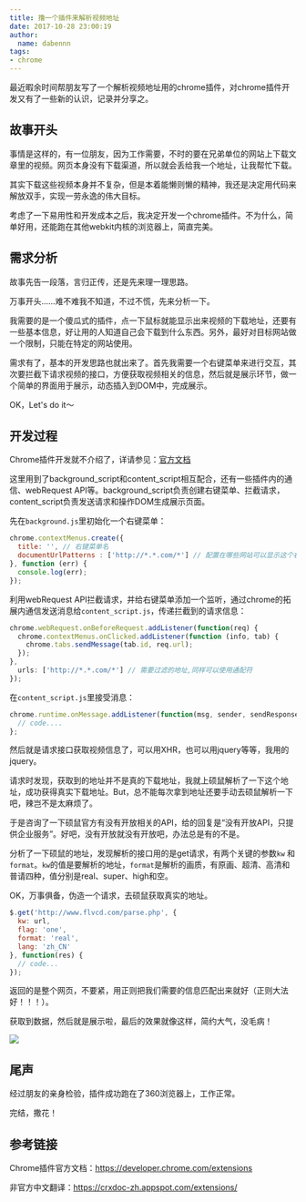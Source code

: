 ```yaml
---
title: 撸一个插件来解析视频地址
date: 2017-10-28 23:00:19
author:
  name: dabennn
tags:
- chrome
---
```

最近暇余时间帮朋友写了一个解析视频地址用的chrome插件，对chrome插件开发又有了一些新的认识，记录并分享之。



## 故事开头

事情是这样的，有一位朋友，因为工作需要，不时的要在兄弟单位的网站上下载文章里的视频。网页本身没有下载渠道，所以就会丢给我一个地址，让我帮忙下载。

其实下载这些视频本身并不复杂，但是本着能懒则懒的精神，我还是决定用代码来解放双手，实现一劳永逸的伟大目标。

考虑了一下易用性和开发成本之后，我决定开发一个chrome插件。不为什么，简单好用，还能跑在其他webkit内核的浏览器上，简直完美。



## 需求分析

故事先告一段落，言归正传，还是先来理一理思路。

万事开头……难不难我不知道，不过不慌，先来分析一下。

我需要的是一个傻瓜式的插件，点一下鼠标就能显示出来视频的下载地址，还要有一些基本信息，好让用的人知道自己会下载到什么东西。另外，最好对目标网站做一个限制，只能在特定的网站使用。

需求有了，基本的开发思路也就出来了。首先我需要一个右键菜单来进行交互，其次要拦截下请求视频的接口，方便获取视频相关的信息，然后就是展示环节，做一个简单的界面用于展示，动态插入到DOM中，完成展示。

OK，Let's do it～



## 开发过程

Chrome插件开发就不介绍了，详请参见：[官方文档](https://developer.chrome.com/extensions)

这里用到了background_script和content_script相互配合，还有一些插件内的通信、webRequest API等。background_script负责创建右键菜单、拦截请求，content_script负责发送请求和操作DOM生成展示页面。

先在`background.js`里初始化一个右键菜单：

```javascript
chrome.contextMenus.create({
  title: '', // 右键菜单名
  documentUrlPatterns : ['http://*.*.com/*'] // 配置在哪些网站可以显示这个右键菜单，可以使用通配符
}, function (err) {
  console.log(err);
});
```

利用webRequest  API拦截请求，并给右键菜单添加一个监听，通过chrome的拓展内通信发送消息给`content_script.js`，传递拦截到的请求信息：

```javascript
chrome.webRequest.onBeforeRequest.addListener(function(req) {
  chrome.contextMenus.onClicked.addListener(function (info, tab) {
    chrome.tabs.sendMessage(tab.id, req.url);
  });
},
  urls: ['http://*.*.com/*'] // 需要过滤的地址,同样可以使用通配符
});
```

在`content_script.js`里接受消息：

```javascript
chrome.runtime.onMessage.addListener(function(msg, sender, sendResponse) {
  // code....
};
```

然后就是请求接口获取视频信息了，可以用XHR，也可以用jquery等等，我用的jquery。

请求时发现，获取到的地址并不是真的下载地址，我就上硕鼠解析了一下这个地址，成功获得真实下载地址。But，总不能每次拿到地址还要手动去硕鼠解析一下吧，辣岂不是太麻烦了。

于是咨询了一下硕鼠官方有没有开放相关的API，给的回复是“没有开放API，只提供企业服务”。好吧，没有开放就没有开放吧，办法总是有的不是。

分析了一下硕鼠的地址，发现解析的接口用的是get请求，有两个关键的参数`kw` 和 `format`。`kw`的值是要解析的地址，`format`是解析的画质，有原画、超清、高清和普请四种，值分别是real、super、high和空。

OK，万事俱备，伪造一个请求，去硕鼠获取真实的地址。

```javascript
$.get('http://www.flvcd.com/parse.php', {
  kw: url,
  flag: 'one',
  format: 'real',
  lang: 'zh_CN'
}, function(res) {
  // code...
});
```

返回的是整个网页，不要紧，用正则把我们需要的信息匹配出来就好（正则大法好！！！）。

获取到数据，然后就是展示啦，最后的效果就像这样，简约大气，没毛病！

![](https://image.tracup.com/snapshot_1509196144722.png)



## 尾声

经过朋友的亲身检验，插件成功跑在了360浏览器上，工作正常。

完结，撒花！



## 参考链接

Chrome插件官方文档：https://developer.chrome.com/extensions

非官方中文翻译：https://crxdoc-zh.appspot.com/extensions/